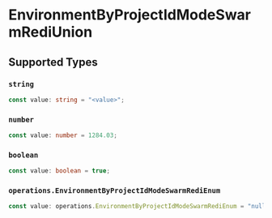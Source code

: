 # EnvironmentByProjectIdModeSwarmRediUnion


## Supported Types

### `string`

```typescript
const value: string = "<value>";
```

### `number`

```typescript
const value: number = 1284.03;
```

### `boolean`

```typescript
const value: boolean = true;
```

### `operations.EnvironmentByProjectIdModeSwarmRediEnum`

```typescript
const value: operations.EnvironmentByProjectIdModeSwarmRediEnum = "null";
```

